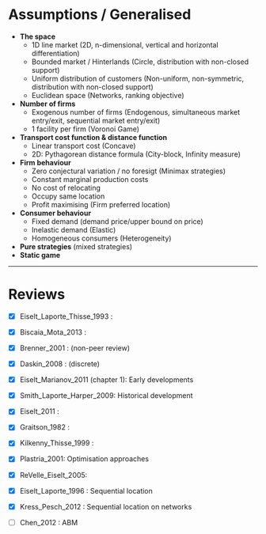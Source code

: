 # Assumptions / Generalised

* __The space__
    * 1D line market (2D, n-dimensional, vertical and horizontal differentiation)
    * Bounded market / Hinterlands (Circle, distribution with non-closed support)
    * Uniform distribution of customers (Non-uniform, non-symmetric, distribution with non-closed support)
    * Euclidean space (Networks, ranking objective)
* __Number of firms__ 
    * Exogenous number of firms (Endogenous, simultaneous market entry/exit, sequential market entry/exit)
    * 1 facility per firm (Voronoi Game)
* __Transport cost function & distance function__
    * Linear transport cost (Concave)
    * 2D: Pythagorean distance formula (City-block, Infinity measure)
* __Firm behaviour__
    * Zero conjectural variation / no foresigt (Minimax strategies)
    * Constant marginal production costs
    * No cost of relocating
    * Occupy same location
    * Profit maximising (Firm preferred location)
* __Consumer behaviour__
    * Fixed demand (demand price/upper bound on price)
    * Inelastic demand (Elastic)
    * Homogeneous consumers (Heterogeneity) 
* __Pure strategies__ (mixed strategies)
* __Static game__

-----

# Reviews

- [x] Eiselt_Laporte_Thisse_1993 : 
- [x] Biscaia_Mota_2013 :
- [x] Brenner_2001 : (non-peer review)
- [x] Daskin_2008 : (discrete)
- [x] Eiselt_Marianov_2011 (chapter 1): Early developments
- [x] Smith_Laporte_Harper_2009: Historical development
- [x] Eiselt_2011 : 
- [x] Graitson_1982 :
- [x] Kilkenny_Thisse_1999 : 
- [x] Plastria_2001: Optimisation approaches
- [x] ReVelle_Eiselt_2005: 

- [x] Eiselt_Laporte_1996 : Sequential location
- [x] Kress_Pesch_2012 : Sequential location on networks

- [ ] Chen_2012 : ABM